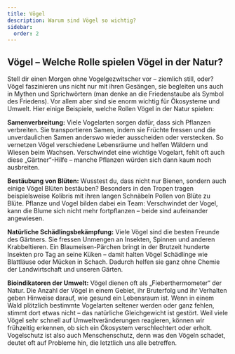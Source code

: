 ```yaml
---
title: Vögel
description: Warum sind Vögel so wichtig?
sidebar:
  order: 2
---
```


## Vögel – Welche Rolle spielen Vögel in der Natur?

Stell dir einen Morgen ohne Vogelgezwitscher vor – ziemlich still, oder? Vögel faszinieren uns nicht nur mit ihren Gesängen, sie begleiten uns auch in Mythen und Sprichwörtern (man denke an die Friedenstaube als Symbol des Friedens). Vor allem aber sind sie enorm wichtig für Ökosysteme und Umwelt. Hier einige Beispiele, welche Rollen Vögel in der Natur spielen:

**Samenverbreitung:** Viele Vogelarten sorgen dafür, dass sich Pflanzen verbreiten. Sie transportieren Samen, indem sie Früchte fressen und die unverdaulichen Samen anderswo wieder ausscheiden oder verstecken. So vernetzen Vögel verschiedene Lebensräume und helfen Wäldern und Wiesen beim Wachsen. Verschwindet eine wichtige Vogelart, fehlt oft auch diese „Gärtner“-Hilfe – manche Pflanzen würden sich dann kaum noch ausbreiten.

**Bestäubung von Blüten:** Wusstest du, dass nicht nur Bienen, sondern auch einige Vögel Blüten bestäuben? Besonders in den Tropen tragen beispielsweise Kolibris mit ihren langen Schnäbeln Pollen von Blüte zu Blüte. Pflanze und Vogel bilden dabei ein Team: Verschwindet der Vogel, kann die Blume sich nicht mehr fortpflanzen – beide sind aufeinander angewiesen.

**Natürliche Schädlingsbekämpfung:** Viele Vögel sind die besten Freunde des Gärtners. Sie fressen Unmengen an Insekten, Spinnen und anderen Krabbeltieren. Ein Blaumeisen-Pärchen bringt in der Brutzeit hunderte Insekten pro Tag an seine Küken – damit halten Vögel Schädlinge wie Blattläuse oder Mücken in Schach. Dadurch helfen sie ganz ohne Chemie der Landwirtschaft und unseren Gärten.

**Bioindikatoren der Umwelt:** Vögel dienen oft als „Fieberthermometer“ der Natur. Die Anzahl der Vögel in einem Gebiet, ihr Bruterfolg und ihr Verhalten geben Hinweise darauf, wie gesund ein Lebensraum ist. Wenn in einem Wald plötzlich bestimmte Vogelarten seltener werden oder ganz fehlen, stimmt dort etwas nicht – das natürliche Gleichgewicht ist gestört. Weil viele Vögel sehr schnell auf Umweltveränderungen reagieren, können wir frühzeitig erkennen, ob sich ein Ökosystem verschlechtert oder erholt. Vogelschutz ist also auch Menschenschutz, denn was den Vögeln schadet, deutet oft auf Probleme hin, die letztlich uns alle betreffen.
